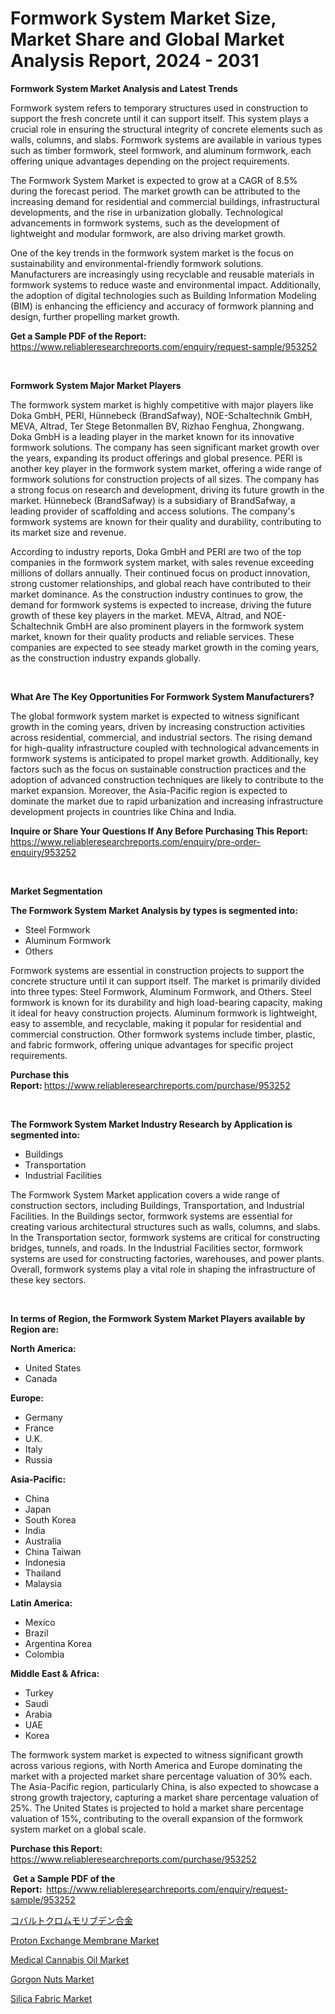 <p><h1>Formwork System Market Size, Market Share and Global Market Analysis Report, 2024 - 2031</h1></p><p><strong>Formwork System Market Analysis and Latest Trends</strong></p>
<p><p>Formwork system refers to temporary structures used in construction to support the fresh concrete until it can support itself. This system plays a crucial role in ensuring the structural integrity of concrete elements such as walls, columns, and slabs. Formwork systems are available in various types such as timber formwork, steel formwork, and aluminum formwork, each offering unique advantages depending on the project requirements.</p><p>The Formwork System Market is expected to grow at a CAGR of 8.5% during the forecast period. The market growth can be attributed to the increasing demand for residential and commercial buildings, infrastructural developments, and the rise in urbanization globally. Technological advancements in formwork systems, such as the development of lightweight and modular formwork, are also driving market growth.</p><p>One of the key trends in the formwork system market is the focus on sustainability and environmental-friendly formwork solutions. Manufacturers are increasingly using recyclable and reusable materials in formwork systems to reduce waste and environmental impact. Additionally, the adoption of digital technologies such as Building Information Modeling (BIM) is enhancing the efficiency and accuracy of formwork planning and design, further propelling market growth.</p></p>
<p><strong>Get a Sample PDF of the Report:&nbsp;</strong> <a href="https://www.reliableresearchreports.com/enquiry/request-sample/953252">https://www.reliableresearchreports.com/enquiry/request-sample/953252</a></p>
<p>&nbsp;</p>
<p><strong>Formwork System Major Market Players</strong></p>
<p><p>The formwork system market is highly competitive with major players like Doka GmbH, PERI, Hünnebeck (BrandSafway), NOE-Schaltechnik GmbH, MEVA, Altrad, Ter Stege Betonmallen BV, Rizhao Fenghua, Zhongwang. Doka GmbH is a leading player in the market known for its innovative formwork solutions. The company has seen significant market growth over the years, expanding its product offerings and global presence. PERI is another key player in the formwork system market, offering a wide range of formwork solutions for construction projects of all sizes. The company has a strong focus on research and development, driving its future growth in the market. Hünnebeck (BrandSafway) is a subsidiary of BrandSafway, a leading provider of scaffolding and access solutions. The company's formwork systems are known for their quality and durability, contributing to its market size and revenue.</p><p>According to industry reports, Doka GmbH and PERI are two of the top companies in the formwork system market, with sales revenue exceeding millions of dollars annually. Their continued focus on product innovation, strong customer relationships, and global reach have contributed to their market dominance. As the construction industry continues to grow, the demand for formwork systems is expected to increase, driving the future growth of these key players in the market. MEVA, Altrad, and NOE-Schaltechnik GmbH are also prominent players in the formwork system market, known for their quality products and reliable services. These companies are expected to see steady market growth in the coming years, as the construction industry expands globally.</p></p>
<p>&nbsp;</p>
<p><strong>What Are The Key Opportunities For Formwork System Manufacturers?</strong></p>
<p><p>The global formwork system market is expected to witness significant growth in the coming years, driven by increasing construction activities across residential, commercial, and industrial sectors. The rising demand for high-quality infrastructure coupled with technological advancements in formwork systems is anticipated to propel market growth. Additionally, key factors such as the focus on sustainable construction practices and the adoption of advanced construction techniques are likely to contribute to the market expansion. Moreover, the Asia-Pacific region is expected to dominate the market due to rapid urbanization and increasing infrastructure development projects in countries like China and India.</p></p>
<p><strong>Inquire or Share Your Questions If Any Before Purchasing This Report:</strong> <a href="https://www.reliableresearchreports.com/enquiry/pre-order-enquiry/953252">https://www.reliableresearchreports.com/enquiry/pre-order-enquiry/953252</a></p>
<p>&nbsp;</p>
<p><strong>Market Segmentation</strong></p>
<p><strong>The Formwork System Market Analysis by types is segmented into:</strong></p>
<p><ul><li>Steel Formwork</li><li>Aluminum Formwork</li><li>Others</li></ul></p>
<p><p>Formwork systems are essential in construction projects to support the concrete structure until it can support itself. The market is primarily divided into three types: Steel Formwork, Aluminum Formwork, and Others. Steel formwork is known for its durability and high load-bearing capacity, making it ideal for heavy construction projects. Aluminum formwork is lightweight, easy to assemble, and recyclable, making it popular for residential and commercial construction. Other formwork systems include timber, plastic, and fabric formwork, offering unique advantages for specific project requirements.</p></p>
<p><strong>Purchase this Report:&nbsp;</strong><a href="https://www.reliableresearchreports.com/purchase/953252">https://www.reliableresearchreports.com/purchase/953252</a></p>
<p>&nbsp;</p>
<p><strong>The Formwork System Market Industry Research by Application is segmented into:</strong></p>
<p><ul><li>Buildings</li><li>Transportation</li><li>Industrial Facilities</li></ul></p>
<p><p>The Formwork System Market application covers a wide range of construction sectors, including Buildings, Transportation, and Industrial Facilities. In the Buildings sector, formwork systems are essential for creating various architectural structures such as walls, columns, and slabs. In the Transportation sector, formwork systems are critical for constructing bridges, tunnels, and roads. In the Industrial Facilities sector, formwork systems are used for constructing factories, warehouses, and power plants. Overall, formwork systems play a vital role in shaping the infrastructure of these key sectors.</p></p>
<p>&nbsp;</p>
<p><strong>In terms of Region, the Formwork System Market Players available by Region are:</strong></p>
<p>
    <p> <strong> North America: </strong>
        <ul>
            <li>United States</li>
            <li>Canada</li>
        </ul>
        </p> 
    <p> <strong> Europe: </strong>
        <ul>
            <li>Germany</li>
            <li>France</li>
            <li>U.K.</li>
            <li>Italy</li>
            <li>Russia</li>
        </ul>
        </p> 
    <p> <strong> Asia-Pacific: </strong>
        <ul>
            <li>China</li>
            <li>Japan</li>
            <li>South Korea</li>
            <li>India</li>
            <li>Australia</li>
            <li>China Taiwan</li>
            <li>Indonesia</li>
            <li>Thailand</li>
            <li>Malaysia</li>
        </ul>
        </p> 
    <p> <strong> Latin America: </strong>
        <ul>
            <li>Mexico</li>
            <li>Brazil</li>
            <li>Argentina Korea</li>
            <li>Colombia</li>
        </ul>
        </p> 
    <p> <strong> Middle East & Africa: </strong>
        <ul>
            <li>Turkey</li>
            <li>Saudi</li>
            <li>Arabia</li>
            <li>UAE</li>
            <li>Korea</li>
        </ul>
    </p>
    </p>
<p><p>The formwork system market is expected to witness significant growth across various regions, with North America and Europe dominating the market with a projected market share percentage valuation of 30% each. The Asia-Pacific region, particularly China, is also expected to showcase a strong growth trajectory, capturing a market share percentage valuation of 25%. The United States is projected to hold a market share percentage valuation of 15%, contributing to the overall expansion of the formwork system market on a global scale.</p></p>
<p><strong>Purchase this Report: </strong><a href="https://www.reliableresearchreports.com/purchase/953252">https://www.reliableresearchreports.com/purchase/953252</a></p>
<p>&nbsp;<strong>Get a Sample PDF of the Report:&nbsp;&nbsp;</strong><a href="https://www.reliableresearchreports.com/enquiry/request-sample/953252">https://www.reliableresearchreports.com/enquiry/request-sample/953252</a></p>
<p><strong></strong></p>
<p><p><a href="https://github.com/avwofrml53535/Market-Research-Report-List-1/blob/main/3554271193802.md">コバルトクロムモリブデン合金</a></p><p><a href="https://github.com/zjyglelu/Market-Research-Report-List-1/blob/main/proton-exchange-membrane-market.md">Proton Exchange Membrane Market</a></p><p><a href="https://issuu.com/reportprime-2/docs/medical-cannabis-oil-market-size-2030.pptx">Medical Cannabis Oil Market</a></p><p><a href="https://issuu.com/reportprime-2/docs/gorgon-nuts-market-size-2030.pptx">Gorgon Nuts Market</a></p><p><a href="https://github.com/mbisetmhermsr/Market-Research-Report-List-1/blob/main/silica-fabric-market.md">Silica Fabric Market</a></p></p>